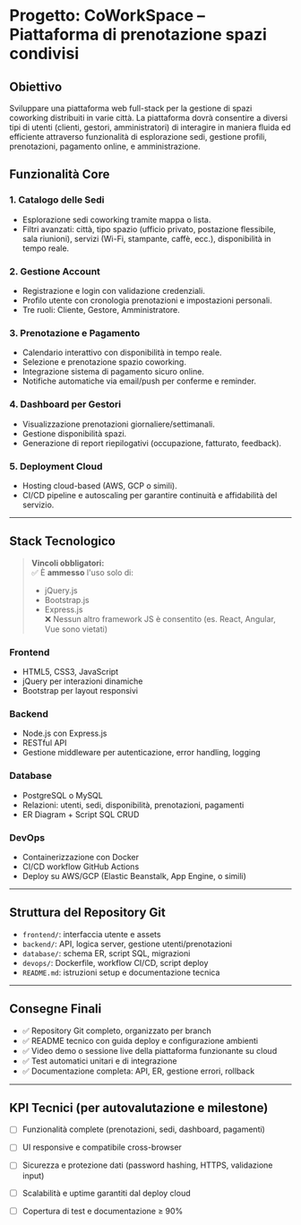 # Progetto: CoWorkSpace – Piattaforma di prenotazione spazi condivisi

## Obiettivo
Sviluppare una piattaforma web full-stack per la gestione di spazi coworking distribuiti in varie città. La piattaforma dovrà consentire a diversi tipi di utenti (clienti, gestori, amministratori) di interagire in maniera fluida ed efficiente attraverso funzionalità di esplorazione sedi, gestione profili, prenotazioni, pagamento online, e amministrazione.

## Funzionalità Core

### 1. Catalogo delle Sedi
- Esplorazione sedi coworking tramite mappa o lista.
- Filtri avanzati: città, tipo spazio (ufficio privato, postazione flessibile, sala riunioni), servizi (Wi-Fi, stampante, caffè, ecc.), disponibilità in tempo reale.

### 2. Gestione Account
- Registrazione e login con validazione credenziali.
- Profilo utente con cronologia prenotazioni e impostazioni personali.
- Tre ruoli: Cliente, Gestore, Amministratore.

### 3. Prenotazione e Pagamento
- Calendario interattivo con disponibilità in tempo reale.
- Selezione e prenotazione spazio coworking.
- Integrazione sistema di pagamento sicuro online.
- Notifiche automatiche via email/push per conferme e reminder.

### 4. Dashboard per Gestori
- Visualizzazione prenotazioni giornaliere/settimanali.
- Gestione disponibilità spazi.
- Generazione di report riepilogativi (occupazione, fatturato, feedback).

### 5. Deployment Cloud
- Hosting cloud-based (AWS, GCP o simili).
- CI/CD pipeline e autoscaling per garantire continuità e affidabilità del servizio.

---

## Stack Tecnologico

> **Vincoli obbligatori:**  
> ✅ È **ammesso** l'uso solo di:
> - jQuery.js  
> - Bootstrap.js  
> - Express.js  
> ❌ Nessun altro framework JS è consentito (es. React, Angular, Vue sono vietati)

### Frontend
- HTML5, CSS3, JavaScript
- jQuery per interazioni dinamiche
- Bootstrap per layout responsivi

### Backend
- Node.js con Express.js
- RESTful API
- Gestione middleware per autenticazione, error handling, logging

### Database
- PostgreSQL o MySQL
- Relazioni: utenti, sedi, disponibilità, prenotazioni, pagamenti
- ER Diagram + Script SQL CRUD

### DevOps
- Containerizzazione con Docker
- CI/CD workflow GitHub Actions
- Deploy su AWS/GCP (Elastic Beanstalk, App Engine, o simili)

---

## Struttura del Repository Git

- `frontend/`: interfaccia utente e assets
- `backend/`: API, logica server, gestione utenti/prenotazioni
- `database/`: schema ER, script SQL, migrazioni
- `devops/`: Dockerfile, workflow CI/CD, script deploy
- `README.md`: istruzioni setup e documentazione tecnica

---

## Consegne Finali

- ✅ Repository Git completo, organizzato per branch
- ✅ README tecnico con guida deploy e configurazione ambienti
- ✅ Video demo o sessione live della piattaforma funzionante su cloud
- ✅ Test automatici unitari e di integrazione
- ✅ Documentazione completa: API, ER, gestione errori, rollback

---

## KPI Tecnici (per autovalutazione e milestone)
- [ ] Funzionalità complete (prenotazioni, sedi, dashboard, pagamenti)
- [ ] UI responsive e compatibile cross-browser
- [ ] Sicurezza e protezione dati (password hashing, HTTPS, validazione input)
- [ ] Scalabilità e uptime garantiti dal deploy cloud
- [ ] Copertura di test e documentazione ≥ 90%


